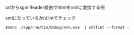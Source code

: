 urlからsgmlReader経由でhtmlをxmlに変換する例


xmlになっているかはlintでチェック

```
$mono ./app/nnn/bin/Debug/nnn.exe  | xmllint --format -
```
